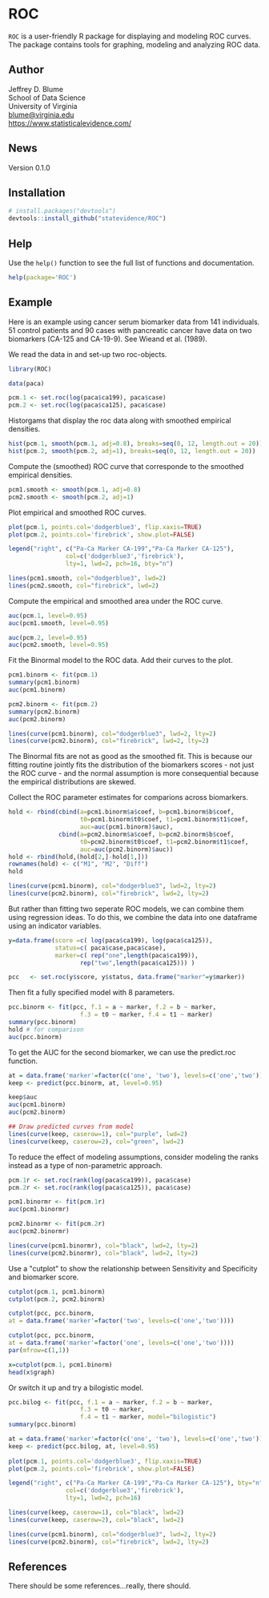 ROC
========

`ROC` is a user-friendly R package for displaying and modeling ROC curves. 
The package contains tools for graphing, modeling and analyzing ROC data. 

Author
-------
Jeffrey D. Blume  
School of Data Science  
University of Virginia   
<i class="fas fa-envelope"></i>  blume@virginia.edu   
https://www.statisticalevidence.com/

News
----
Version 0.1.0

Installation
------------

``` r
# install.packages("devtools")
devtools::install_github("statevidence/ROC")
```

Help
----

Use the `help()` function to see the full list of functions and documentation. 

``` r 
help(package='ROC')
```

Example
-------

Here is an example using cancer serum biomarker data from 141 individuals. 
51 control patients and 90 cases with pancreatic cancer have data on two 
biomarkers (CA-125 and CA-19-9). See Wieand et al. (1989).

We read the data in and set-up two roc-objects.

``` r
library(ROC)

data(paca)

pcm.1 <- set.roc(log(paca$ca199), paca$case)
pcm.2 <- set.roc(log(paca$ca125), paca$case)
```

Historgams that display the roc data along with smoothed empirical densities.

``` r
hist(pcm.1, smooth(pcm.1, adj=0.8), breaks=seq(0, 12, length.out = 20))
hist(pcm.2, smooth(pcm.2, adj=1), breaks=seq(0, 12, length.out = 20))
```

Compute the (smoothed) ROC curve that corresponde to the smoothed empirical densities.

``` r
pcm1.smooth <- smooth(pcm.1, adj=0.8)
pcm2.smooth <- smooth(pcm.2, adj=1)
```

Plot empirical and smoothed ROC curves.

``` r
plot(pcm.1, points.col='dodgerblue3', flip.xaxis=TRUE)
plot(pcm.2, points.col='firebrick', show.plot=FALSE)

legend("right", c("Pa-Ca Marker CA-199","Pa-Ca Marker CA-125"),
				col=c('dodgerblue3','firebrick'),
				lty=1, lwd=2, pch=16, bty="n")

lines(pcm1.smooth, col="dodgerblue3", lwd=2)
lines(pcm2.smooth, col="firebrick", lwd=2)
```

Compute the empirical and smoothed area under the ROC curve. 

``` r
auc(pcm.1, level=0.95)
auc(pcm1.smooth, level=0.95)

auc(pcm.2, level=0.95)
auc(pcm2.smooth, level=0.95)
```

Fit the Binormal model to the ROC data. Add their curves to the plot.
 
``` r 
pcm1.binorm <- fit(pcm.1)
summary(pcm1.binorm)
auc(pcm1.binorm)

pcm2.binorm <- fit(pcm.2)
summary(pcm2.binorm)
auc(pcm2.binorm)

lines(curve(pcm1.binorm), col="dodgerblue3", lwd=2, lty=2)
lines(curve(pcm2.binorm), col="firebrick", lwd=2, lty=2)
```

The Binormal fits are not as good as the smoothed fit. This is because our fitting routine jointly 
fits the distribution of the biomarkers scores - not just the ROC curve - and the normal 
assumption is more consequential because the empirical distributions are skewed.

Collect the ROC parameter estimates for comparions across biomarkers. 

``` r 
hold <- rbind(cbind(a=pcm1.binorm$a$coef, b=pcm1.binorm$b$coef, 
					t0=pcm1.binorm$t0$coef, t1=pcm1.binorm$t1$coef, 
					auc=auc(pcm1.binorm)$auc),
		      cbind(a=pcm2.binorm$a$coef, b=pcm2.binorm$b$coef, 
				  	t0=pcm2.binorm$t0$coef, t1=pcm2.binorm$t1$coef, 
					auc=auc(pcm2.binorm)$auc))
hold <- rbind(hold,(hold[2,]-hold[1,]))								
rownames(hold) <- c("M1", "M2", "Diff")
hold

lines(curve(pcm1.binorm), col="dodgerblue3", lwd=2, lty=2)
lines(curve(pcm2.binorm), col="firebrick", lwd=2, lty=2)
```

But rather than fitting two seperate ROC models, we can combine them using regression ideas.
To do this, we combine the data into one dataframe using an indicator variables.
 
```r
y=data.frame(score =c( log(paca$ca199), log(paca$ca125)), 
  			 status=c( paca$case,paca$case), 
  			 marker=c( rep("one",length(paca$ca199)), 
			 		rep("two",length(paca$ca125))) )

pcc   <- set.roc(y$score, y$status, data.frame("marker"=y$marker))
```

Then fit a fully specified model with 8 parameters.

```r
pcc.binorm <- fit(pcc, f.1 = a ~ marker, f.2 = b ~ marker,
					f.3 = t0 ~ marker, f.4 = t1 ~ marker)
summary(pcc.binorm)
hold # for comparison
auc(pcc.binorm)
```

To get the AUC for the second biomarker, we can use the predict.roc function.

```r
at = data.frame('marker'=factor(c('one', 'two'), levels=c('one','two')))
keep <- predict(pcc.binorm, at, level=0.95)

keep$auc
auc(pcm1.binorm)
auc(pcm2.binorm)

## Draw predicted curves from model
lines(curve(keep, caserow=1), col="purple", lwd=2)
lines(curve(keep, caserow=2), col="green", lwd=2)
```

To reduce the effect of modeling assumptions, consider modeling the ranks instead as a type of 
non-parametric approach.  

```r
pcm.1r <- set.roc(rank(log(paca$ca199)), paca$case)
pcm.2r <- set.roc(rank(log(paca$ca125)), paca$case)

pcm1.binormr <- fit(pcm.1r)
auc(pcm1.binormr)

pcm2.binormr <- fit(pcm.2r)
auc(pcm2.binormr)

lines(curve(pcm1.binormr), col="black", lwd=2, lty=2)
lines(curve(pcm2.binormr), col="black", lwd=2, lty=2)
```
 
Use a "cutplot" to show the relationship between Sensitivity and Specificity and biomarker score.

```r
cutplot(pcm.1, pcm1.binorm)
cutplot(pcm.2, pcm2.binorm)

cutplot(pcc, pcc.binorm, 
at = data.frame('marker'=factor('two', levels=c('one','two'))))

cutplot(pcc, pcc.binorm, 
at = data.frame('marker'=factor('one', levels=c('one','two'))))
par(mfrow=c(1,1))

x=cutplot(pcm.1, pcm1.binorm)
head(x$graph)
```

Or switch it up and try a bilogistic model.

```r
pcc.bilog <- fit(pcc, f.1 = a ~ marker, f.2 = b ~ marker,
					f.3 = t0 ~ marker, 
					f.4 = t1 ~ marker, model="bilogistic")
summary(pcc.binorm)

at = data.frame('marker'=factor(c('one', 'two'), levels=c('one','two')))
keep <- predict(pcc.bilog, at, level=0.95)
					
plot(pcm.1, points.col='dodgerblue3', flip.xaxis=TRUE)
plot(pcm.2, points.col='firebrick', show.plot=FALSE)

legend("right", c("Pa-Ca Marker CA-199","Pa-Ca Marker CA-125"), bty="n",
				col=c('dodgerblue3','firebrick'),
				lty=1, lwd=2, pch=16)

lines(curve(keep, caserow=1), col="black", lwd=2)
lines(curve(keep, caserow=2), col="black", lwd=2)	

lines(curve(pcm1.binorm), col="dodgerblue3", lwd=2, lty=2)
lines(curve(pcm2.binorm), col="firebrick", lwd=2, lty=2)				
```

References
----------

There should be some references...really, there should.  



